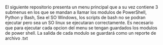 El siguiente repositorio presenta un menu principal que a su vez contiene 3 submenus en los que se mandan a llamar los modulos de PowerShell, Python y Bash, Sea el SO Windows, 
los scripts de bash no se podran ejecutar pero sea un SO linux se ejecutaran correctamente. 
Es necesario que para ejecutar cada opcion del menu se tengan guardados los modulos de power shell. 
La salida de cada modulo se guardará como un reporte de archivo .txt
